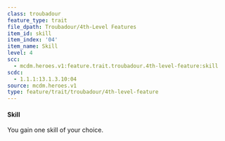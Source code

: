 ```yaml
---
class: troubadour
feature_type: trait
file_dpath: Troubadour/4th-Level Features
item_id: skill
item_index: '04'
item_name: Skill
level: 4
scc:
  - mcdm.heroes.v1:feature.trait.troubadour.4th-level-feature:skill
scdc:
  - 1.1.1:13.1.3.10:04
source: mcdm.heroes.v1
type: feature/trait/troubadour/4th-level-feature
---
```


#### Skill

You gain one skill of your choice.
